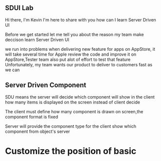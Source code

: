 ## SDUI Lab
Hi there, I'm Kevin I'm here to share with you how can I learn Server Driven UI 

Before we get started let me tell you about the reason my team make deccison learn Server Driven UI

 we run into problems when delivering new feature for apps on AppStore, it will take several time  for Apple review the code and improve it on AppStore,Tester team also put alot of effort to test that feature 
Unfortunately, my team wants our product to deliver to customers fast as we can 



## Server Driven Component 

SDU means the server will decide which component will show in the client how many items is displayed on the screen instead of client decide 


The client must define how many component is drawn on screen,the component format is fixed

Server will provide the component type for the client show which component from object's server   

# Customize the position of basic 


